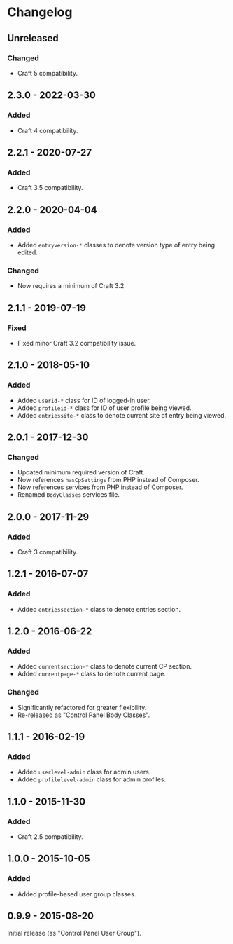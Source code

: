 # Changelog

## Unreleased

### Changed
- Craft 5 compatibility.

## 2.3.0 - 2022-03-30

### Added
- Craft 4 compatibility.

## 2.2.1 - 2020-07-27

### Added
- Craft 3.5 compatibility.

## 2.2.0 - 2020-04-04

### Added
- Added `entryversion-*` classes to denote version type of entry being edited.

### Changed
- Now requires a minimum of Craft 3.2.

## 2.1.1 - 2019-07-19

### Fixed
- Fixed minor Craft 3.2 compatibility issue.

## 2.1.0 - 2018-05-10

### Added
- Added `userid-*` class for ID of logged-in user.
- Added `profileid-*` class for ID of user profile being viewed.
- Added `entriessite-*` class to denote current site of entry being viewed.

## 2.0.1 - 2017-12-30

### Changed
- Updated minimum required version of Craft.
- Now references `hasCpSettings` from PHP instead of Composer.
- Now references services from PHP instead of Composer.
- Renamed `BodyClasses` services file.

## 2.0.0 - 2017-11-29

### Added
- Craft 3 compatibility.

## 1.2.1 - 2016-07-07

### Added
- Added `entriessection-*` class to denote entries section.

## 1.2.0 - 2016-06-22

### Added
- Added `currentsection-*` class to denote current CP section.
- Added `currentpage-*` class to denote current page.

### Changed
- Significantly refactored for greater flexibility.
- Re-released as "Control Panel Body Classes".

## 1.1.1 - 2016-02-19

### Added
- Added `userlevel-admin` class for admin users.
- Added `profilelevel-admin` class for admin profiles.

## 1.1.0 - 2015-11-30

### Added
- Craft 2.5 compatibility.

## 1.0.0 - 2015-10-05

### Added
- Added profile-based user group classes.

## 0.9.9 - 2015-08-20

Initial release (as "Control Panel User Group").
